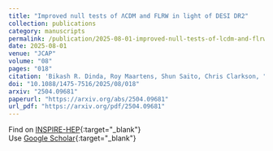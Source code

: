```yaml
---
title: "Improved null tests of ΛCDM and FLRW in light of DESI DR2"
collection: publications
category: manuscripts
permalink: /publication/2025-08-01-improved-null-tests-of-lcdm-and-flrw-in-light-of-desi-dr2
date: 2025-08-01
venue: "JCAP"
volume: "08"
pages: "018"
citation: 'Bikash R. Dinda, Roy Maartens, Shun Saito, Chris Clarkson, "Improved null tests of ΛCDM and FLRW in light of DESI DR2." JCAP, 08, 018 (2025).'
doi: "10.1088/1475-7516/2025/08/018"
arxiv: "2504.09681"
paperurl: "https://arxiv.org/abs/2504.09681"
url_pdf: "https://arxiv.org/pdf/2504.09681"
---
```


Find on [INSPIRE-HEP](https://inspirehep.net/literature?q=arXiv%3A2504.09681){:target="_blank"}  
Use [Google Scholar](https://scholar.google.com/scholar?q=Improved+null+tests+of+LCDM+and+FLRW+in+light+of+DESI+DR2){:target="_blank"}
